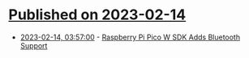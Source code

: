 # [Published on 2023-02-14](index.md)

* [2023-02-14, 03:57:00](https://soylentnews.org/article.pl?sid=23/02/13/0219233&from=rss) - [Raspberry Pi Pico W SDK Adds Bluetooth Support](https://soylentnews.org/article.pl?sid=23/02/13/0219233&from=rss)
